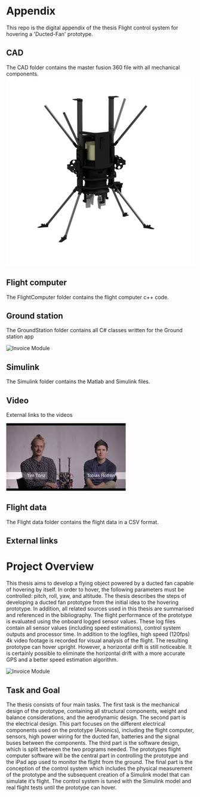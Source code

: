 # Appendix
This repo is the digital appendix of the thesis Flight control system for hovering a 'Ducted-Fan' prototype.

## CAD
The CAD folder contains the master fusion 360 file with all mechanical components.
![Invoice Module](Img/DroneImg.png)

## Flight computer
The FlightComputer folder contains the flight computer c++ code. 

## Ground station
The GroundStation folder contains all C# classes written for the Ground station app

![Invoice Module](Img/iPadApp.jpg)
## Simulink
The Simulink folder contains the Matlab and Simulink files.

## Video
External links to the videos

[![1min Trailer](Img/mq1.jpg)](https://youtu.be/vIfVS0Zq51c "1min Trailer - Click to Watch!")

## Flight data
The Flight data folder contains the flight data in a CSV format.

## External links

# Project Overview
This thesis aims to develop a flying object powered by a ducted fan
capable of hovering by itself. In order to hover, the following parameters 
must be controlled: pitch, roll, yaw, and altitude. The thesis describes
the steps of developing a ducted fan prototype from the initial idea to 
the hovering prototype. In addition, all related sources used in this thesis
are summarised and referenced in the bibliography. The flight performance of
the prototype is evaluated using the onboard logged sensor values. These log
files contain all sensor values (including speed estimations), control system
outputs and processor time. In addition to the logfiles, high speed (120fps) 4k
video footage is recorded for visual analysis of the flight. The resulting prototype 
can hover upright. However, a horizontal drift is still noticeable. It is certainly 
possible to eliminate the horizontal drift with a more accurate GPS and a better speed
estimation algorithm.


![Invoice Module](Img/PrototypSnow.jpg)

## Task and Goal
The thesis consists of four main tasks. The first task is the mechanical design of the prototype, containing all structural components, weight and balance considerations, and the aerodynamic design. 
The second part is the electrical design. This part focuses on the different electrical components used on the prototype (Avionics), including the flight computer, sensors, high power wiring for the ducted fan, batteries and the signal buses between the components. 
The third part is the software design, which is split between the two programs needed. The prototypes flight computer software will be the central part in controlling the prototype and the iPad app used to monitor the flight from the ground. 
The final part is the conception of the control system which includes the physical measurement of the prototype and the subsequent creation of a Simulink model that can simulate it’s flight. The control system is tuned with the Simulink model and real flight tests until the prototype can hover.
